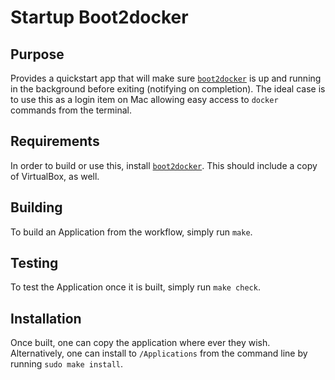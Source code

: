 # Startup Boot2docker

## Purpose

Provides a quickstart app that will make sure [`boot2docker`]( https://boot2docker.io ) is up and running in the background before exiting (notifying on completion). The ideal case is to use this as a login item on Mac allowing easy access to `docker` commands from the terminal.

## Requirements

In order to build or use this, install [`boot2docker`]( https://boot2docker.io ). This should include a copy of VirtualBox, as well.

## Building

To build an Application from the workflow, simply run `make`.

## Testing

To test the Application once it is built, simply run `make check`.

## Installation

Once built, one can copy the application where ever they wish. Alternatively, one can install to `/Applications` from the command line by running `sudo make install`.
